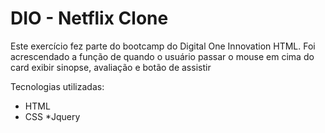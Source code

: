 # DIO - Netflix Clone
Este exercício fez parte do bootcamp do Digital One Innovation HTML.
Foi acrescendado a função de quando o usuário passar o mouse em cima do card exibir sinopse, avaliação e botão de assistir

Tecnologias utilizadas:
* HTML
* CSS
*Jquery
